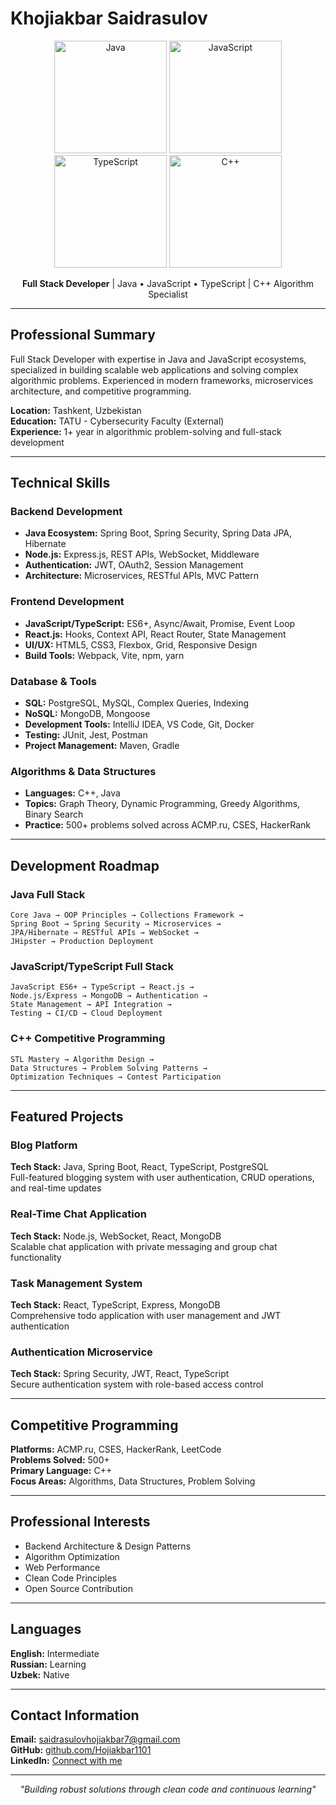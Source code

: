 # Khojiakbar Saidrasulov

<p align="center">
  <img width="180" height="180" src="https://cdn.jsdelivr.net/gh/devicons/devicon/icons/java/java-original.svg" alt="Java">
  <img width="180" height="180" src="https://cdn.jsdelivr.net/gh/devicons/devicon/icons/javascript/javascript-original.svg" alt="JavaScript">
  <img width="180" height="180" src="https://cdn.jsdelivr.net/gh/devicons/devicon/icons/typescript/typescript-original.svg" alt="TypeScript">
  <img width="180" height="180" src="https://cdn.jsdelivr.net/gh/devicons/devicon/icons/cplusplus/cplusplus-original.svg" alt="C++">
</p>

<p align="center">
  <strong>Full Stack Developer</strong> | Java • JavaScript • TypeScript | C++ Algorithm Specialist
</p>

---

## Professional Summary

Full Stack Developer with expertise in Java and JavaScript ecosystems, specialized in building scalable web applications and solving complex algorithmic problems. Experienced in modern frameworks, microservices architecture, and competitive programming.

**Location:** Tashkent, Uzbekistan  
**Education:** TATU - Cybersecurity Faculty (External)  
**Experience:** 1+ year in algorithmic problem-solving and full-stack development

---

## Technical Skills

### Backend Development
- **Java Ecosystem:** Spring Boot, Spring Security, Spring Data JPA, Hibernate
- **Node.js:** Express.js, REST APIs, WebSocket, Middleware
- **Authentication:** JWT, OAuth2, Session Management
- **Architecture:** Microservices, RESTful APIs, MVC Pattern

### Frontend Development
- **JavaScript/TypeScript:** ES6+, Async/Await, Promise, Event Loop
- **React.js:** Hooks, Context API, React Router, State Management
- **UI/UX:** HTML5, CSS3, Flexbox, Grid, Responsive Design
- **Build Tools:** Webpack, Vite, npm, yarn

### Database & Tools
- **SQL:** PostgreSQL, MySQL, Complex Queries, Indexing
- **NoSQL:** MongoDB, Mongoose
- **Development Tools:** IntelliJ IDEA, VS Code, Git, Docker
- **Testing:** JUnit, Jest, Postman
- **Project Management:** Maven, Gradle

### Algorithms & Data Structures
- **Languages:** C++, Java
- **Topics:** Graph Theory, Dynamic Programming, Greedy Algorithms, Binary Search
- **Practice:** 500+ problems solved across ACMP.ru, CSES, HackerRank

---

## Development Roadmap

### Java Full Stack
```
Core Java → OOP Principles → Collections Framework → 
Spring Boot → Spring Security → Microservices → 
JPA/Hibernate → RESTful APIs → WebSocket → 
JHipster → Production Deployment
```

### JavaScript/TypeScript Full Stack
```
JavaScript ES6+ → TypeScript → React.js → 
Node.js/Express → MongoDB → Authentication → 
State Management → API Integration → 
Testing → CI/CD → Cloud Deployment
```

### C++ Competitive Programming
```
STL Mastery → Algorithm Design → 
Data Structures → Problem Solving Patterns → 
Optimization Techniques → Contest Participation
```

---

## Featured Projects

### Blog Platform
**Tech Stack:** Java, Spring Boot, React, TypeScript, PostgreSQL  
Full-featured blogging system with user authentication, CRUD operations, and real-time updates

### Real-Time Chat Application
**Tech Stack:** Node.js, WebSocket, React, MongoDB  
Scalable chat application with private messaging and group chat functionality

### Task Management System
**Tech Stack:** React, TypeScript, Express, MongoDB  
Comprehensive todo application with user management and JWT authentication

### Authentication Microservice
**Tech Stack:** Spring Security, JWT, React, TypeScript  
Secure authentication system with role-based access control

---

## Competitive Programming

**Platforms:** ACMP.ru, CSES, HackerRank, LeetCode  
**Problems Solved:** 500+  
**Primary Language:** C++  
**Focus Areas:** Algorithms, Data Structures, Problem Solving

---

## Professional Interests

- Backend Architecture & Design Patterns
- Algorithm Optimization
- Web Performance
- Clean Code Principles
- Open Source Contribution

---

## Languages

**English:** Intermediate  
**Russian:** Learning  
**Uzbek:** Native

---

## Contact Information

**Email:** saidrasulovhojiakbar7@gmail.com  
**GitHub:** [github.com/Hojiakbar1101](https://github.com/Hojiakbar1101)  
**LinkedIn:** [Connect with me](https://linkedin.com)

---

<p align="center">
  <i>"Building robust solutions through clean code and continuous learning"</i>
</p>
